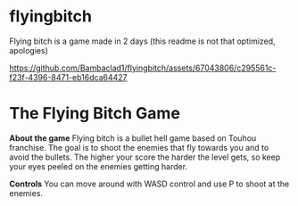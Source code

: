 # flyingbitch
Flying bitch is a game made in 2 days (this readme is not that optimized, apologies)


https://github.com/Bambaclad1/flyingbitch/assets/67043806/c295561c-f23f-4396-8471-eb16dca64427

# The Flying Bitch Game

**About the game**
Flying bitch is a bullet hell game based on Touhou franchise. The goal is to shoot the enemies that fly towards you and to avoid the bullets. The higher your score the harder the level gets, so keep your eyes peeled on the enemies getting harder.

**Controls**
You can move around with WASD control and use P to shoot at the enemies.
